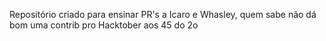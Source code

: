 Repositório criado para ensinar PR's a Icaro e Whasley, quem sabe não dá bom uma contrib pro Hacktober aos 45 do 2o
